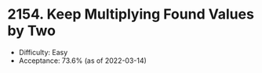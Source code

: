 # 2154. Keep Multiplying Found Values by Two
- Difficulty: Easy
- Acceptance: 73.6% (as of 2022-03-14)
